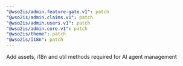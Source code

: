 ```yaml
---
"@wso2is/admin.feature-gate.v1": patch
"@wso2is/admin.claims.v1": patch
"@wso2is/admin.users.v1": patch
"@wso2is/admin.core.v1": patch
"@wso2is/theme": patch
"@wso2is/i18n": patch
---
```


Add assets, i18n and util methods required for AI agent management

